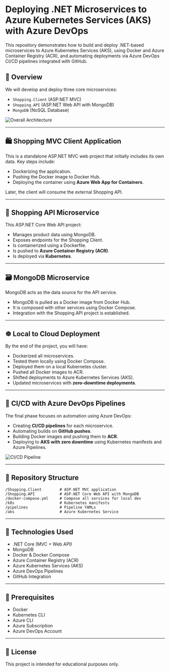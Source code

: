 # Deploying .NET Microservices to Azure Kubernetes Services (AKS) with Azure DevOps

This repository demonstrates how to build and deploy .NET-based microservices to Azure Kubernetes Services (AKS), using Docker and Azure Container Registry (ACR), and automating deployments via Azure DevOps CI/CD pipelines integrated with GitHub.

## 🔭 Overview

We will develop and deploy three core microservices:

- `Shopping.Client` (ASP.NET MVC)
- `Shopping.API` (ASP.NET Web API with MongoDB)
- `MongoDB` (NoSQL Database)

![Overall Architecture](https://user-images.githubusercontent.com/1147445/105671396-b152f580-5ef3-11eb-8f3b-7f9f7c9c4d24.png)

---

## 🛍 Shopping MVC Client Application

This is a standalone ASP.NET MVC web project that initially includes its own data. Key steps include:

- Dockerizing the application.
- Pushing the Docker image to Docker Hub.
- Deploying the container using **Azure Web App for Containers**.

Later, the client will consume the external Shopping API.

---

## 🔌 Shopping API Microservice

This ASP.NET Core Web API project:

- Manages product data using MongoDB.
- Exposes endpoints for the Shopping Client.
- Is containerized using a Dockerfile.
- Is pushed to **Azure Container Registry (ACR)**.
- Is deployed via **Kubernetes**.

---

## 🗃 MongoDB Microservice

MongoDB acts as the data source for the API service.

- MongoDB is pulled as a Docker image from Docker Hub.
- It is composed with other services using Docker Compose.
- Integration with the Shopping.API project is established.

---

## ☸️ Local to Cloud Deployment

By the end of the project, you will have:

- Dockerized all microservices.
- Tested them locally using Docker Compose.
- Deployed them on a local Kubernetes cluster.
- Pushed all Docker images to ACR.
- Shifted deployments to Azure Kubernetes Services (AKS).
- Updated microservices with **zero-downtime deployments**.

---

## 🚀 CI/CD with Azure DevOps Pipelines

The final phase focuses on automation using Azure DevOps:

- Creating **CI/CD pipelines** for each microservice.
- Automating builds on **GitHub pushes**.
- Building Docker images and pushing them to **ACR**.
- Deploying to **AKS with zero downtime** using Kubernetes manifests and Azure Pipelines.

![CI/CD Pipeline](https://user-images.githubusercontent.com/1147445/105671542-f37c3700-5ef3-11eb-9532-59a5855214d0.png)

---

## 📁 Repository Structure

```
/Shopping.Client        # ASP.NET MVC application
/Shopping.API           # ASP.NET Core Web API with MongoDB
/docker-compose.yml     # Compose all services for local dev
/k8s                    # Kubernetes manifests
/pipelines              # Pipeline YAMLs
/aks                    # Azure Kubernetes Service

```

---

## 🧰 Technologies Used

- .NET Core (MVC + Web API)
- MongoDB
- Docker & Docker Compose
- Azure Container Registry (ACR)
- Azure Kubernetes Services (AKS)
- Azure DevOps Pipelines
- GitHub Integration

---

## 📌 Prerequisites

- Docker
- Kubernetes CLI
- Azure CLI
- Azure Subscription
- Azure DevOps Account

---

## 📄 License

This project is intended for educational purposes only.
